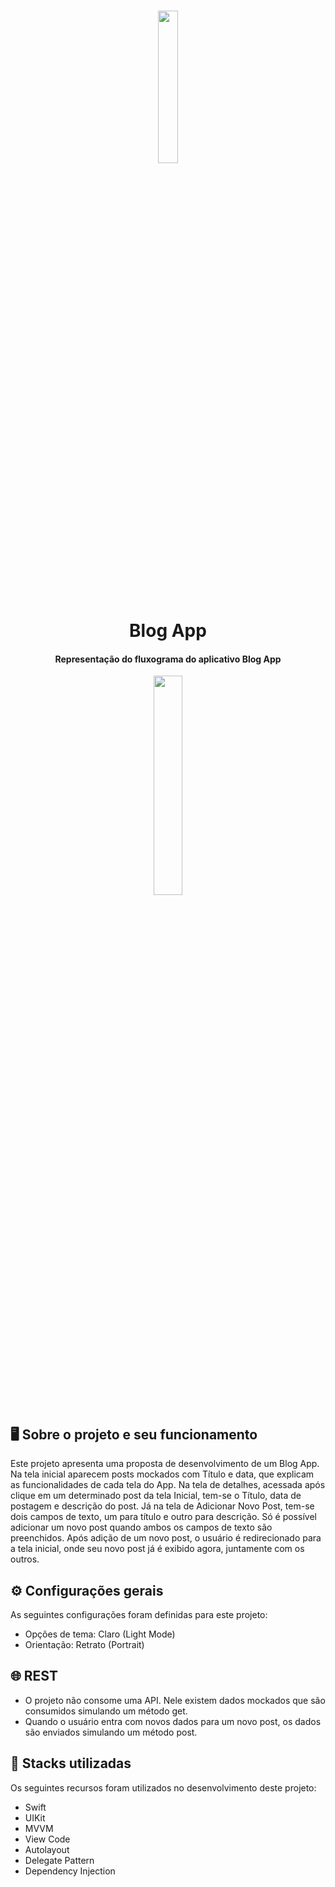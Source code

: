 <h1 align="center">
    <img width="25%" src= "https://github.com/leticiajf/BlogApp/assets/113864387/55fec8c1-07b7-4954-a001-aa8455ab4966" />
    <br>
    Blog App
</h1>

<h4 align="center">
  Representação do fluxograma do aplicativo Blog App
</h4>

<p align="center">
  <img width="30%" src= "https://github.com/leticiajf/BlogApp/assets/113864387/b09a07b4-fb73-4375-908e-274088df0ad9" />
</p>


## 🖥️ Sobre o projeto e seu funcionamento
Este projeto apresenta uma proposta de desenvolvimento de um Blog App. 
Na tela inicial aparecem posts mockados com Título e data, que explicam as funcionalidades de cada tela do App.
Na tela de detalhes, acessada após clique em um determinado post da tela Inicial, tem-se o Título, data de postagem e descrição do post.
Já na tela de Adicionar Novo Post, tem-se dois campos de texto, um para título e outro para descrição. Só é possível adicionar um novo post quando ambos os campos de texto são preenchidos. Após adição de um novo post, o usuário é redirecionado para a tela inicial, onde seu novo post já é exibido agora, juntamente com os outros.

## ⚙️ Configurações gerais

As seguintes configurações foram definidas para este projeto:
- Opções de tema: Claro (Light Mode)
- Orientação: Retrato (Portrait)

## 🌐 REST
- O projeto não consome uma API. Nele existem dados mockados que são consumidos simulando um método get.
- Quando o usuário entra com novos dados para um novo post, os dados são enviados simulando um método post. 


## 💼 Stacks utilizadas

Os seguintes recursos foram utilizados no desenvolvimento deste projeto:
- Swift
- UIKit
- MVVM
- View Code
- Autolayout
- Delegate Pattern
- Dependency Injection
